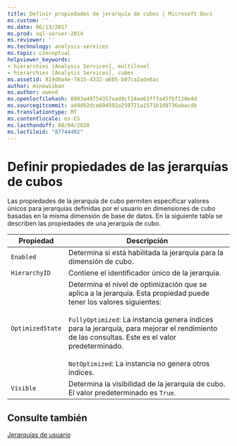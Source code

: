 ```yaml
---
title: Definir propiedades de jerarquía de cubos | Microsoft Docs
ms.custom: ''
ms.date: 06/13/2017
ms.prod: sql-server-2014
ms.reviewer: ''
ms.technology: analysis-services
ms.topic: conceptual
helpviewer_keywords:
- hierarchies [Analysis Services], multilevel
- hierarchies [Analysis Services], cubes
ms.assetid: 819d0a4e-7815-4332-a605-b07ca2ade6ac
author: minewiskan
ms.author: owend
ms.openlocfilehash: 8903a49754357aad9cf24ee63fffa45fbf120e4d
ms.sourcegitcommit: ad4d92dce894592a259721a1571b1d8736abacdb
ms.translationtype: MT
ms.contentlocale: es-ES
ms.lasthandoff: 08/04/2020
ms.locfileid: "87744402"
---
```

# <a name="define-cube-hierarchy-properties"></a>Definir propiedades de las jerarquías de cubos
  Las propiedades de la jerarquía de cubo permiten especificar valores únicos para jerarquías definidas por el usuario en dimensiones de cubo basadas en la misma dimensión de base de datos. En la siguiente tabla se describen las propiedades de una jerarquía de cubo.  
  
|Propiedad|Descripción|  
|--------------|-----------------|  
|`Enabled`|Determina si está habilitada la jerarquía para la dimensión de cubo.|  
|`HierarchyID`|Contiene el identificador único de la jerarquía.|  
|`OptimizedState`|Determina el nivel de optimización que se aplica a la jerarquía. Esta propiedad puede tener los valores siguientes:<br /><br /> `FullyOptimized`: La instancia genera índices para la jerarquía, para mejorar el rendimiento de las consultas. Este es el valor predeterminado.<br /><br /> `NotOptimized`: La instancia no genera otros índices.|  
|`Visible`|Determina la visibilidad de la jerarquía de cubo. El valor predeterminado es `True`.|  
  
## <a name="see-also"></a>Consulte también  
 [Jerarquías de usuario](../multidimensional-models-olap-logical-dimension-objects/user-hierarchies.md)  
  
  
